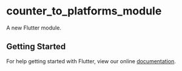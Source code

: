 # counter_to_platforms_module

A new Flutter module.

## Getting Started

For help getting started with Flutter, view our online
[documentation](https://flutter.dev/).
